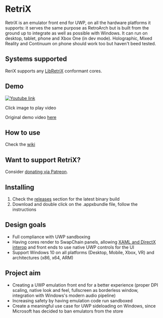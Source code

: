 # RetriX

RetriX is an emulator front end for UWP, on all the hardware platforms it supports: it serves the same purpose as RetroArch but is built from the ground up to integrate as well as possible with Windows.
It can run on desktop, tablet, phone and Xbox One (in dev mode). Holographic, Mixed Reality and Continuum on phone should work too but haven't beed tested.

## Systems supported

ReriX supports any [LibRetriX](https://github.com/Aftnet/LibRetriX) conformant cores.

## Demo

[![Youtube link](https://img.youtube.com/vi/212kBK0IB1w/0.jpg)](https://youtu.be/212kBK0IB1w)

Click image to play video

Original demo video [here](https://youtu.be/1mzS54HhcEM)

## How to use

Check the [wiki](https://github.com/Aftnet/RetriX/wiki)

## Want to support RetriX?

Consider [donating via Patreon](https://www.patreon.com/aftnet).

## Installing

1. Check the [releases](https://github.com/Aftnet/RetriX/releases) section for the latest binary build
2. Download and double click on the .appxbundle file, follow the instructions

## Design goals

- Full compliance with UWP sandboxing
- Having cores render to SwapChain panels, allowing [XAML and DirectX interop](https://docs.microsoft.com/en-us/windows/uwp/gaming/directx-and-xaml-interop) and front ends to use native UWP controls for the UI
- Support Windows 10 on all platforms (Desktop, Mobile, Xbox, VR) and architectures (x86, x64, ARM)

## Project aim

- Creating a UWP emulation front end for a better experience (proper DPI scaling, native look and feel, fullscreen as borderless window, integration with Windows's modern audio pipeline)
- Increasing safety by having emulation code run sandboxed
- Create a meaningful use case for UWP sideloading on Windows, since Microsoft has decided to ban emulators from the store
